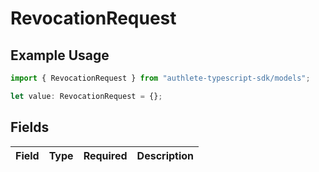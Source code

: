 # RevocationRequest

## Example Usage

```typescript
import { RevocationRequest } from "authlete-typescript-sdk/models";

let value: RevocationRequest = {};
```

## Fields

| Field       | Type        | Required    | Description |
| ----------- | ----------- | ----------- | ----------- |